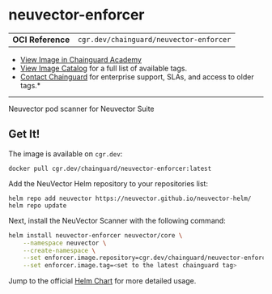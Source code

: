 <!--monopod:start-->
# neuvector-enforcer
| | |
| - | - |
| **OCI Reference** | `cgr.dev/chainguard/neuvector-enforcer` |


* [View Image in Chainguard Academy](https://edu.chainguard.dev/chainguard/chainguard-images/reference/neuvector-enforcer/overview/)
* [View Image Catalog](https://console.enforce.dev/images/catalog) for a full list of available tags.
* [Contact Chainguard](https://www.chainguard.dev/chainguard-images) for enterprise support, SLAs, and access to older tags.*

---
<!--monopod:end-->

<!--overview:start-->
Neuvector pod scanner for Neuvector Suite
<!--overview:end-->

<!--getting:start-->
## Get It!
The image is available on `cgr.dev`:

```
docker pull cgr.dev/chainguard/neuvector-enforcer:latest
```
<!--getting:end-->

<!--body:start-->
Add the NeuVector Helm repository to your repositories list:

```shell
helm repo add neuvector https://neuvector.github.io/neuvector-helm/
helm repo update
```

Next, install the NeuVector Scanner with the following command:
```sh
helm install neuvector-enforcer neuvector/core \
    --namespace neuvector \
    --create-namespace \
    --set enforcer.image.repository=cgr.dev/chainguard/neuvector-enforcer \
    --set enforcer.image.tag=<set to the latest chainguard tag>
```

Jump to the official [Helm Chart](https://github.com/neuvector/neuvector-helm/blob/master/charts/core/README.md) for more detailed usage.
<!--body:end-->
